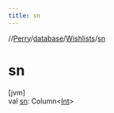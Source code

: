 ```yaml
---
title: sn
---
```

//[Perry](../../../index.html)/[database](../index.html)/[Wishlists](index.html)/[sn](sn.html)



# sn



[jvm]\
val [sn](sn.html): Column&lt;[Int](https://kotlinlang.org/api/latest/jvm/stdlib/kotlin/-int/index.html)&gt;




